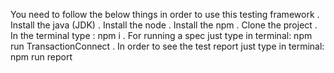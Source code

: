 You need to follow the below things in order to use this testing framework
 . Install the java (JDK)
 . Install the node
 . Install the npm
 . Clone the project
 . In the terminal type : npm i
 . For running a spec just type in terminal: npm run TransactionConnect
 . In order to see the test report just type in terminal: npm run report
